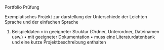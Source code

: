 Portfolio Prüfung

Exemplatisches Projekt zur darstellung der Unterschiede der Leichten Sprache und der einfachen Sprache
1. Beispieldaten
• in geeigneter Struktur (Ordner, Unterordner, Dateinamen usw.)
• mit geeigneter Dokumentation
• muss eine Literaturdatenbank und eine kurze Projektbeschreibung enthalten

